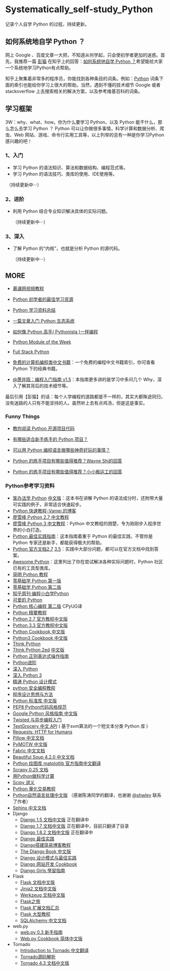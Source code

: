 # Systematically_self-study_Python
记录个人自学 Python 的过程，持续更新。

## 如何系统地自学 Python ？
网上 Google 、百度文章一大把，不知道从何学起，只会使初学者更加的迷惑。首先，我推荐一篇 [彭猫](https://www.zhihu.com/people/happlex) 在知乎上的回答：[如何系统地自学 Python ？](https://www.zhihu.com/question/29138020/answer/72193349)希望能给大家一个系统地学习Python有点帮助。

知乎上聚集着非常多的程序员，你能找到各种条目的词条。例如：[Python](https://www.zhihu.com/topic/19552832) 词条下面的索引也能给你学习上很大的帮助。当然，遇到不懂的技术细节 Google 或者 stackoverflow 上去搜索相关的解决方案，以及参考维基百科的词条。

## 学习框架
  3W：why、what、how。你为什么要学习 Python，以及 Python 能干什么，那么怎么去学习 Python ？
  Python 可以让你做很多事情，科学计算和数据分析、爬虫、Web 网站、游戏、命令行实用工具等，以上列举的总有一种是你学习Python感兴趣的吧！

### 1、入门
- 学习 Python 的语法知识、算法和数据结构、编程范式等。
- 学习 Python 的语法技巧、类库的使用、IDE使用等。

  （持续更新中···）

### 2、进阶
- 利用 Python 结合专业知识解决具体的实际问题。

  （持续更新中···）

### 3、深入
- 了解 Python 的“内核”，也就是分析 Python 的源代码。

  （持续更新中···）

## MORE
* [慕课网视频教程](http://www.imooc.com/course/list?c=python)

* [Python 初学者的最佳学习资源](http://python.jobbole.com/82399/)

* [Python 学习资料总结](https://zhuanlan.zhihu.com/p/22333205?refer=it1024)

* [一篇文章入门 Python 生态系统](http://codingpy.com/article/python-ecosystem-introduction/)

* [如何像 Python 高手( Pythonista )一样编程](http://xianglong.me/article/how-to-code-like-a-pythonista-idiomatic-python/)

* [Python Module of the Week](https://pymotw.com/2/contents.html)

* [Full Stack Python](http://www.fullstackpython.com/table-of-contents.html)

* [免费的计算机编程类中文书籍](https://github.com/justjavac/free-programming-books-zh_CN)：一个免费的编程中文书籍索引，你可查看 Python 下的经典书籍。

* [@萧井陌：编程入门指南 v1.5](https://zhuanlan.zhihu.com/p/19959253?columnSlug=xiao-jing-mo)：本指南更多讲的是学习中多问几个 Why，深入了解其背后的技术细节等。

最后引用【彭猫】的话：每个人学编程的道路都是不一样的，其实大都殊途同归，没有迷路的人只有不能坚持的人。虽然听上去有点鸡汤，但是这是事实。

### Funny Things

* [教你阅读 Python 开源项目代码](https://zhuanlan.zhihu.com/p/22275595)

* [有哪些适合新手练手的 Python 项目？](https://zhuanlan.zhihu.com/p/22164270?refer=passer)

* [可以用 Python 编程语言做哪些神奇好玩的事情？](https://www.zhihu.com/question/21395276)

* [Python 的练手项目有哪些值得推荐？Wayne Shi的回答](https://www.zhihu.com/question/29372574/answer/88744491)

* [Python 的练手项目有哪些值得推荐？小小搬运工的回答](https://www.zhihu.com/question/29372574/answer/88624507)

### Python参考学习资料

* [笨办法学 Python](https://learnpythonthehardway.org/book/) [中文版](http://www.kancloud.cn/kancloud/learn-python-hard-way/49863)：这本书在讲解 Python 的语法成分时，还附带大量可实践的例子，非常适合快速起步。
* [Python 快速教程-Vamei 的博客](http://www.cnblogs.com/vamei/archive/2012/09/13/2682778.html)
* [廖雪峰 Python 2.7 中文教程](http://www.liaoxuefeng.com/wiki/001374738125095c955c1e6d8bb493182103fac9270762a000)
* [廖雪峰 Python 3 中文教程](http://www.liaoxuefeng.com/wiki/0014316089557264a6b348958f449949df42a6d3a2e542c000)：Python 中文教程的翘楚，专为刚刚步入程序世界的小白打造。
* [Python 最佳实践指南](http://pythonguidecn.readthedocs.io/zh/latest/)：这本指南着重于 Python 的最佳实践，不管你是 Python 专家还是新手，都能获得极大的帮助。
* [Python 官方文档2.7](https://docs.python.org/2/) [3.5](https://docs.python.org/3/)：实践中大部分问题，都可以在官方文档中找到答案。
* [Awesome Python](http://awesome-python.com/)：这里列出了你在尝试解决各种实际问题时，Python 社区已有的工具型类库。
* [简明 Python 教程](http://www.kuqin.com/abyteofpython_cn/)
* [零基础学 Python 第一版](http://www.kancloud.cn/kancloud/python-basic)
* [零基础学 Python 第二版](http://www.kancloud.cn/kancloud/starter-learning-python)
* [知乎周刊·编程小白学Python](https://read.douban.com/ebook/16691849/)
* [可爱的 Python](http://lovelypython.readthedocs.org/en/latest/)
* [Python 核心编程 第二版](https://wizardforcel.gitbooks.io/core-python-2e/content/) CPyUG译
* [Python 精要教程](https://www.gitbook.com/book/wizardforcel/python-essential-tutorial/details)
* [Python 2.7 官方教程中文版](http://www.pythondoc.com/pythontutorial27/index.html)
* [Python 3.3 官方教程中文版](http://www.pythondoc.com/pythontutorial3/index.html)
* [Python Cookbook 中文版](http://www.kancloud.cn/thinkphp/python-cookbook)
* [Python3 Cookbook 中文版](https://github.com/yidao620c/python3-cookbook)
* [Think Python](https://github.com/carfly/thinkpython-cn)
* [Think Python 2ed](https://github.com/bingjin/ThinkPython2-CN) [中文版](http://codingpy.com/books/thinkpython2/index.html)
* [Python 正则表达式操作指南](http://wiki.ubuntu.org.cn/Python正则表达式操作指南)
* [Python进阶](https://www.gitbook.com/book/eastlakeside/interpy-zh/details)
* [深入 Python](http://www.kuqin.com/docs/diveintopythonzh-cn-5.4b/html/toc/)
* [深入 Python 3](http://old.sebug.net/paper/books/dive-into-python3/)
* [精通 Python 设计模式](https://github.com/cundi/Mastering.Python.Design.Patterns)
* [python 安全编程教程](https://github.com/smartFlash/pySecurity)
* [程序设计思想与方法](https://www.gitbook.com/book/wizardforcel/sjtu-cs902-courseware/details)
* [Python 标准库 中文版](http://old.sebug.net/paper/books/python/%E3%80%8APython%E6%A0%87%E5%87%86%E5%BA%93%E3%80%8B%E4%B8%AD%E6%96%87%E7%89%88.pdf)
* [PEP8 Python代码风格规范](https://code.google.com/p/zhong-wiki/wiki/PEP8)
* [Google Python 风格指南 中文版](http://zh-google-styleguide.readthedocs.org/en/latest/google-python-styleguide/)
* [Twisted 与异步编程入门](https://www.gitbook.com/book/likebeta/twisted-intro-cn/details)
* [TextGrocery 中文 API](http://textgrocery.readthedocs.org/zh/latest/index.html) ( 基于svm算法的一个短文本分类 Python 库 )
* [Requests: HTTP for Humans](http://requests-docs-cn.readthedocs.org/zh_CN/latest/)
* [Pillow 中文文档](http://pillow-cn.readthedocs.org/en/latest/#)
* [PyMOTW 中文版](http://pymotwcn.readthedocs.org/en/latest/index.html)
* [Fabric 中文文档](http://fabric-chs.readthedocs.org)
* [Beautiful Soup 4.2.0 中文文档](http://beautifulsoup.readthedocs.org/zh_CN/latest/)
* [Python 绘图库 matplotlib 官方指南中文翻译](http://liam0205.me/2014/09/11/matplotlib-tutorial-zh-cn/)
* [Scrapy 0.25 文档](http://scrapy-chs.readthedocs.org/zh_CN/latest/)
* [用Python做科学计算](http://old.sebug.net/paper/books/scipydoc)
* [Scipy 讲义](https://github.com/cloga/scipy-lecture-notes_cn)
* [Python 量化交易教程](https://www.gitbook.com/book/wizardforcel/python-quant-uqer/details)
* [Python自然语言处理中文版](http://pan.baidu.com/s/1qW4pvnY) （感谢陈涛同学的翻译，也谢谢 [@shwley](https://github.com/shwley) 联系了作者）
* [Sphinx 中文文档](http://www.pythondoc.com/sphinx/index.html)
* Django
    * [Django 1.5 文档中文版](http://django-chinese-docs.readthedocs.org/en/latest/) 正在翻译中
    * [Diango 1.7 文档中文版](http://django-1-7-doc.coding.io/)  正在翻译中，目前只翻译了目录
    * [Django 1.8.2 文档中文版](http://python.usyiyi.cn/django/index.html)
     正在翻译中
    * [Django 最佳实践](https://github.com/yangyubo/zh-django-best-practices)
    * [Django搭建简易博客教程](https://www.gitbook.com/book/andrew-liu/django-blog/details)
    * [The Django Book 中文版](http://djangobook.py3k.cn/2.0/)
    * [Django 设计模式与最佳实践](https://github.com/cundi/Django-Design-Patterns-and-Best-Practices)
    * [Django 网站开发 Cookbook](https://github.com/cundi/Web.Development.with.Django.Cookbook)
    * [Django Girls 學習指南](https://www.gitbook.com/book/djangogirlstaipei/django-girls-taipei-tutorial/details)
* Flask
    * [Flask 文档中文版](http://docs.jinkan.org/docs/flask/)
    * [Jinja2 文档中文版](http://docs.jinkan.org/docs/jinja2/)
    * [Werkzeug 文档中文版](http://werkzeug-docs-cn.readthedocs.org/zh_CN/latest/)
    * [Flask之旅](http://spacewander.github.io/explore-flask-zh/)
    * [Flask 扩展文档汇总](https://www.gitbook.com/book/wizardforcel/flask-extension-docs/details)
    * [Flask 大型教程](http://www.pythondoc.com/flask-mega-tutorial/index.html)
    * [SQLAlchemy 中文文档](https://github.com/sixu05202004/sqlalchemy-docs-cn)
* web.py
    * [web.py 0.3 新手指南](http://webpy.org/tutorial3.zh-cn)
    * [Web.py Cookbook 简体中文版](http://webpy.org/cookbook/index.zh-cn)
* Tornado
    * [Introduction to Tornado 中文翻译](http://demo.pythoner.com/itt2zh/index.html)
    * [Tornado源码解析](http://www.nowamagic.net/academy/detail/13321002)
    * [Tornado 4.3 文档中文版](https://tornado-zh.readthedocs.org/zh/latest/)
